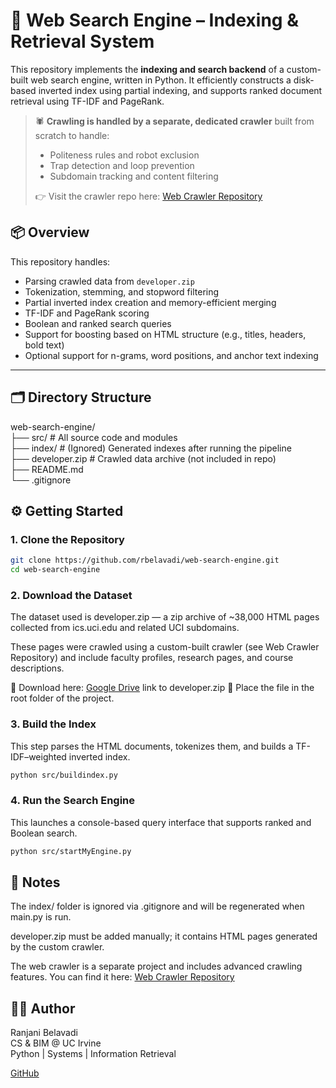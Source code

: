 # 🔎 Web Search Engine – Indexing & Retrieval System

This repository implements the **indexing and search backend** of a custom-built web search engine, written in Python. It efficiently constructs a disk-based inverted index using partial indexing, and supports ranked document retrieval using TF-IDF and PageRank.

> 🕷️ **Crawling is handled by a separate, dedicated crawler** built from scratch to handle:
> - Politeness rules and robot exclusion
> - Trap detection and loop prevention
> - Subdomain tracking and content filtering  
>
> 👉 Visit the crawler repo here: [Web Crawler Repository](https://github.com/rbelavadi/spacetime-crawler4py) 

## 📦 Overview

This repository handles:

- Parsing crawled data from `developer.zip`
- Tokenization, stemming, and stopword filtering
- Partial inverted index creation and memory-efficient merging
- TF-IDF and PageRank scoring
- Boolean and ranked search queries
- Support for boosting based on HTML structure (e.g., titles, headers, bold text)
- Optional support for n-grams, word positions, and anchor text indexing

---

## 🗂️ Directory Structure

web-search-engine/  
├── src/ # All source code and modules  
├── index/ # (Ignored) Generated indexes after running the pipeline  
├── developer.zip # Crawled data archive (not included in repo)  
├── README.md  
└── .gitignore  

## ⚙️ Getting Started

### 1. Clone the Repository

```bash
git clone https://github.com/rbelavadi/web-search-engine.git
cd web-search-engine
```

### 2. Download the Dataset

The dataset used is developer.zip — a zip archive of ~38,000 HTML pages collected from ics.uci.edu and related UCI subdomains.

These pages were crawled using a custom-built crawler (see Web Crawler Repository) and include faculty profiles, research pages, and course descriptions.

🔗 Download here: [Google Drive](https://drive.google.com/file/d/14zgBWE3lDufPLU1pPrYYG7jOFoISiCMG/view?usp=drive_link) link to developer.zip
📁 Place the file in the root folder of the project.

### 3. Build the Index

This step parses the HTML documents, tokenizes them, and builds a TF-IDF–weighted inverted index.

```bash
python src/buildindex.py
```

### 4. Run the Search Engine

This launches a console-based query interface that supports ranked and Boolean search.

```bash
python src/startMyEngine.py
```

## 📌 Notes
The index/ folder is ignored via .gitignore and will be regenerated when main.py is run.

developer.zip must be added manually; it contains HTML pages generated by the custom crawler.

The web crawler is a separate project and includes advanced crawling features.
You can find it here: [Web Crawler Repository](https://github.com/rbelavadi/spacetime-crawler4py)

## 👩‍💻 Author
Ranjani Belavadi  
CS & BIM @ UC Irvine  
Python | Systems | Information Retrieval  

[GitHub](https://github.com/rbelavadi)
